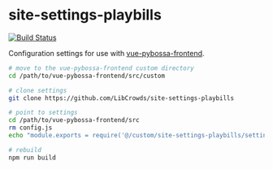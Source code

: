 # site-settings-playbills

[![Build Status](https://travis-ci.org/LibCrowds/site-settings-playbills.svg?branch=master)](https://travis-ci.org/LibCrowds/site-settings-playbills)

Configuration settings for use with
[vue-pybossa-frontend](https://github.com/LibCrowds/vue-pybossa-frontend).

``` bash
# move to the vue-pybossa-frontend custom directory
cd /path/to/vue-pybossa-frontend/src/custom

# clone settings
git clone https://github.com/LibCrowds/site-settings-playbills

# point to settings
cd /path/to/vue-pybossa-frontend/src
rm config.js
echo "module.exports = require('@/custom/site-settings-playbills/settings/settings.js')" >> settings.js

# rebuild
npm run build
```
